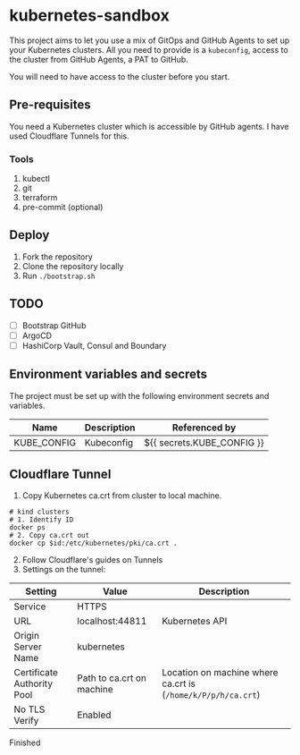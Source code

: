 # kubernetes-sandbox

This project aims to let you use a mix of GitOps and GitHub Agents to set up your Kubernetes clusters. All you need to provide is a `kubeconfig`, access to the cluster from GitHub Agents, a PAT to GitHub.

You will need to have access to the cluster before you start.

## Pre-requisites

You need a Kubernetes cluster which is accessible by GitHub agents. I have used Cloudflare Tunnels for this.

### Tools

1. kubectl
2. git
3. terraform
4. pre-commit (optional)

## Deploy

1. Fork the repository
2. Clone the repository locally
3. Run `./bootstrap.sh`


## TODO

- [ ] Bootstrap GitHub
- [ ] ArgoCD
- [ ] HashiCorp Vault, Consul and Boundary

## Environment variables and secrets

The project must be set up with the following environment secrets and variables.

| Name | Description | Referenced by |
| ---- | ----------- | ------------- |
| KUBE_CONFIG | Kubeconfig | ${{ secrets.KUBE_CONFIG }} |

## Cloudflare Tunnel

1. Copy Kubernetes ca.crt from cluster to local machine.
```
# kind clusters
# 1. Identify ID
docker ps
# 2. Copy ca.crt out
docker cp $id:/etc/kubernetes/pki/ca.crt .
```

2. Follow Cloudflare's guides on Tunnels
3. Settings on the tunnel:

| Setting | Value | Description |
| ------- | ----- | ----------- |
| Service | HTTPS | |
| URL | localhost:44811 | Kubernetes API |
| Origin Server Name | kubernetes | |
| Certificate Authority Pool | Path to ca.crt on machine | Location on machine where ca.crt is (`/home/k/P/p/h/ca.crt`)
| No TLS Verify | Enabled |

Finished



